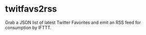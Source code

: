 twitfavs2rss
============

Grab a JSON list of latest Twitter Favorites and emit an RSS feed for consumption by IFTTT.